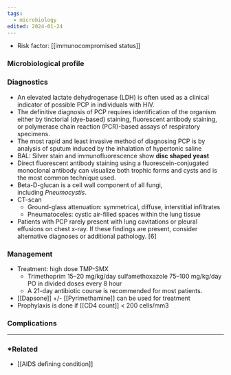 ```yaml
---
tags:
  - microbiology
edited: 2024-01-24
---
```

- Risk factor: [[immunocompromised status]] 
### Microbiological profile

### Diagnostics
- An elevated lactate dehydrogenase (LDH) is often used as a clinical indicator of possible PCP in individuals with HIV.
- The definitive diagnosis of PCP requires identification of the organism either by tinctorial (dye-based) staining, fluorescent antibody staining, or polymerase chain reaction (PCR)-based assays of respiratory specimens. 
- The most rapid and least invasive method of diagnosing PCP is by analysis of sputum induced by the inhalation of hypertonic saline 
- BAL: Silver stain and immunofluorescence show **disc shaped yeast**
- Direct fluorescent antibody staining using a fluorescein-conjugated monoclonal antibody can visualize both trophic forms and cysts and is the most common technique used.
- Beta-D-glucan is a cell wall component of all fungi, including _Pneumocystis_.
- CT-scan
	- Ground-glass attenuation: symmetrical, diffuse, interstitial infiltrates 
	- Pneumatoceles: cystic air-filled spaces within the lung tissue
- Patients with PCP rarely present with lung cavitations or pleural effusions on chest x-ray. If these findings are present, consider alternative diagnoses or additional pathology. [6]

### Management 
- Treatment: high dose TMP-SMX
	- Trimethoprim 15–20 mg/kg/day sulfamethoxazole 75–100 mg/kg/day PO in divided doses every 8 hour
	- A 21-day antibiotic course is recommended for most patients.
- [[Dapsone]] +/- [[Pyrimethamine]] can be used for treatment
- Prophylaxis is done if [[CD4 count]] < 200 cells/mm3

### Complications

---
### *Related
- [[AIDS defining condition]] 

